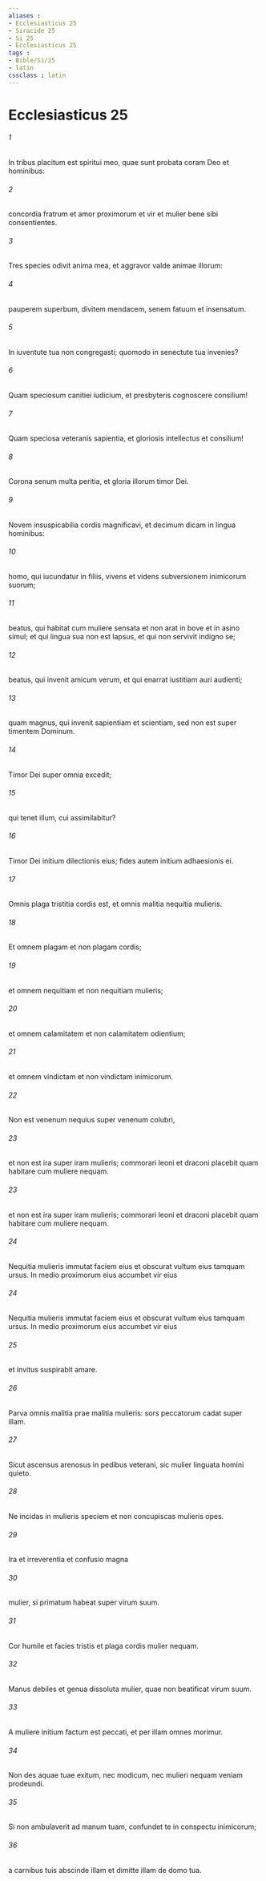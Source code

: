 ```yaml
---
aliases : 
- Ecclesiasticus 25
- Siracide 25
- Si 25
- Ecclesiasticus 25
tags : 
- Bible/Si/25
- latin
cssclass : latin
---
```


# Ecclesiasticus 25

###### 1
In tribus placitum est spiritui meo, quae sunt probata coram Deo et hominibus:
###### 2
concordia fratrum et amor proximorum et vir et mulier bene sibi consentientes.
###### 3
Tres species odivit anima mea, et aggravor valde animae illorum:
###### 4
pauperem superbum, divitem mendacem, senem fatuum et insensatum.
###### 5
In iuventute tua non congregasti; quomodo in senectute tua invenies?
###### 6
Quam speciosum canitiei iudicium, et presbyteris cognoscere consilium!
###### 7
Quam speciosa veteranis sapientia, et gloriosis intellectus et consilium!
###### 8
Corona senum multa peritia, et gloria illorum timor Dei.
###### 9
Novem insuspicabilia cordis magnificavi, et decimum dicam in lingua hominibus:
###### 10
homo, qui iucundatur in filiis, vivens et videns subversionem inimicorum suorum;
###### 11
beatus, qui habitat cum muliere sensata et non arat in bove et in asino simul; et qui lingua sua non est lapsus, et qui non servivit indigno se;
###### 12
beatus, qui invenit amicum verum, et qui enarrat iustitiam auri audienti;
###### 13
quam magnus, qui invenit sapientiam et scientiam, sed non est super timentem Dominum.
###### 14
Timor Dei super omnia excedit;
###### 15
qui tenet illum, cui assimilabitur?
###### 16
Timor Dei initium dilectionis eius; fides autem initium adhaesionis ei.
###### 17
Omnis plaga tristitia cordis est, et omnis malitia nequitia mulieris.
###### 18
Et omnem plagam et non plagam cordis;
###### 19
et omnem nequitiam et non nequitiam mulieris;
###### 20
et omnem calamitatem et non calamitatem odientium;
###### 21
et omnem vindictam et non vindictam inimicorum.
###### 22
Non est venenum nequius super venenum colubri,
###### 23
et non est ira super iram mulieris; commorari leoni et draconi placebit quam habitare cum muliere nequam.
###### 23
et non est ira super iram mulieris; commorari leoni et draconi placebit quam habitare cum muliere nequam.
###### 24
Nequitia mulieris immutat faciem eius et obscurat vultum eius tamquam ursus. In medio proximorum eius accumbet vir eius
###### 24
Nequitia mulieris immutat faciem eius et obscurat vultum eius tamquam ursus. In medio proximorum eius accumbet vir eius
###### 25
et invitus suspirabit amare.
###### 26
Parva omnis malitia prae malitia mulieris: sors peccatorum cadat super illam.
###### 27
Sicut ascensus arenosus in pedibus veterani, sic mulier linguata homini quieto.
###### 28
Ne incidas in mulieris speciem et non concupiscas mulieris opes.
###### 29
Ira et irreverentia et confusio magna
###### 30
mulier, si primatum habeat super virum suum.
###### 31
Cor humile et facies tristis et plaga cordis mulier nequam.
###### 32
Manus debiles et genua dissoluta mulier, quae non beatificat virum suum.
###### 33
A muliere initium factum est peccati, et per illam omnes morimur.
###### 34
Non des aquae tuae exitum, nec modicum, nec mulieri nequam veniam prodeundi.
###### 35
Si non ambulaverit ad manum tuam, confundet te in conspectu inimicorum;
###### 36
a carnibus tuis abscinde illam et dimitte illam de domo tua.
